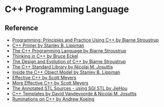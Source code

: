 # C++ Programming Language

## Reference
* [Programming: Principles and Practice Using C++ by Bjarne Stroustrup]()
* [C++ Primer by Stanley B. Lippman]()
* [The C++ Programming Language by Bjarne Stroustrup]()
* [Thinking in C++ by Bruce Eckel]()
* [The Design and Evolution of C++ by Bjarne Stroustrup]()
* [The C++ Standard Library by Nicolai M. Josuttis]()
* [Inside the C++ Object Model by Stanley B. Lippman]()
* [Effective C++ by Scott Meyers]()
* [More Effective C++ by Scott Meyers]()
* [The Annotated STL Sources - using SGI STL by JieHou]()
* [C++ Templates by David Vandevoorde & Nicolai M. Josuttis]()
* [Ruminations on C++ by Andrew Koeing]()

